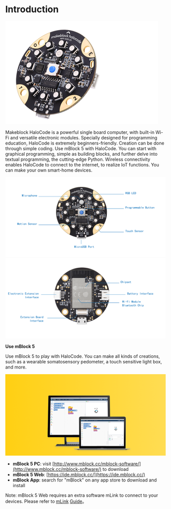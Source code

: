 # Introduction

![](../../../.gitbook/assets/0%20%286%29.png)

Makeblock HaloCode is a powerful single board computer, with built-in Wi-Fi and versatile electronic modules. Specially designed for programming education, HaloCode is extremely beginners-friendly. Creation can be done through simple coding. Use mBlock 5 with HaloCode. You can start with graphical programming, simple as building blocks, and further delve into textual programming, the cutting-edge Python. Wireless connectivity enables HaloCode to connect to the internet, to realize IoT functions. You can make your own smart-home devices.

![](../../../.gitbook/assets/1%20%2832%29.png) ![](../../../.gitbook/assets/2%20%286%29.png)

**Use mBlock 5**

Use mBlock 5 to play with HaloCode. You can make all kinds of creations, such as a wearable somatosensory pedometer, a touch sensitive light box, and more.

![](../../../.gitbook/assets/3%20%2817%29.png)

* **mBlock 5 PC**: visit [http://www.mblock.cc/mblock-software/](http://www.mblock.cc/mblock-software/) to download
* **mBlock 5 Web**: [https://ide.mblock.cc/](https://ide.mblock.cc/)
* **mBlock App**: search for "mBlock" on any app store to download and install

Note: mBlock 5 Web requires an extra software mLink to connect to your devices. Please refer to [mLink](http://www.mblock.cc/doc/en/part-one-basics/mlink-quick-start-guide.html%22%20/t%20%22_blank) [Guide](http://www.mblock.cc/doc/en/part-one-basics/mlink-quick-start-guide.html%22%20/t%20%22_blank)。

